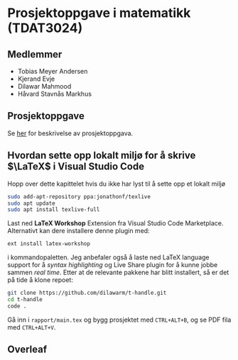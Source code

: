 # Prosjektoppgave i matematikk (TDAT3024)
## Medlemmer
* Tobias Meyer Andersen
* Kjerand Evje
* Dilawar Mahmood
* Håvard Stavnås Markhus
## Prosjektoppgave
Se [her](prosjektoppgave.pdf) for beskrivelse av prosjektoppgava.
## Hvordan sette opp lokalt miljø for å skrive $\LaTeX$ i Visual Studio Code
Hopp over dette kapittelet hvis du ikke har lyst til å sette opp et lokalt miljø
```sh
sudo add-apt-repository ppa:jonathonf/texlive
sudo apt update
sudo apt install texlive-full
```
Last ned __LaTeX Workshop__ Extension fra Visual Studio Code Marketplace. Alternativt kan dere installere denne plugin med:
```sh
ext install latex-workshop
```
i kommandopaletten.
Jeg anbefaler også å laste ned LaTeX language support for å _syntax highlighting_ og Live Share plugin for å kunne jobbe sammen _real time_.
Etter at de relevante pakkene har blitt installert, så er det på tide å klone repoet:
```sh
git clone https://github.com/dilawarm/t-handle.git
cd t-handle
code .
```
Gå inn i `rapport/main.tex` og bygg prosjektet med `CTRL+ALT+B`, og se PDF fila med `CTRL+ALT+V`.
## Overleaf
